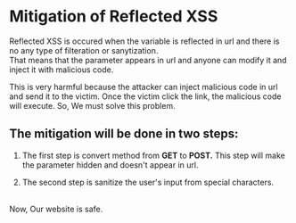 <h1>Mitigation of Reflected XSS</h1>
<p>Reflected XSS is occured when the variable is reflected in url and there is no any type of filteration or sanytization.<br>That means that the parameter appears in url and anyone can modify it and inject it with malicious code.</p>
<p>This is very harmful because the attacker can inject malicious code in url and send it to the victim. Once the victim click the link, the malicious code will execute.
So, We must solve this problem.</p>
<h2>The mitigation will be done in two steps:</h2>
<ol>
  <li>
    </p>The first step is convert method from <strong>GET</strong> to <strong>POST.</strong>
  This step will make the parameter hidden and doesn't appear in url.</p>
  </li>
  <li>
    <p>The second step is sanitize the user's input from special characters.</p>
  </li>
</ol>
<br>
Now, Our website is safe.
